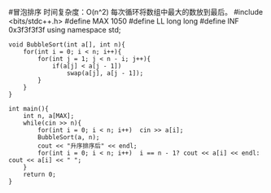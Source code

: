 #冒泡排序
时间复杂度：O(n^2) 
每次循环将数组中最大的数放到最后。
	#include <bits/stdc++.h>
	#define MAX 1050
	#define LL long long
	#define INF 0x3f3f3f3f
	using namespace std;
	
	void BubbleSort(int a[], int n){
	    for(int i = 0; i < n; i++){
	        for(int j = 1; j < n - i; j++){
	            if(a[j] < a[j - 1])
	                swap(a[j], a[j - 1]);
	        }
	    }
	}
	
	int main(){
	    int n, a[MAX];
	    while(cin >> n){
	        for(int i = 0; i < n; i++)  cin >> a[i];
	        BubbleSort(a, n);
	        cout << "升序排序后" << endl;
	        for(int i = 0; i < n; i++)  i == n - 1? cout << a[i] << endl: cout << a[i] << " ";
	    }
	    return 0;
	}
